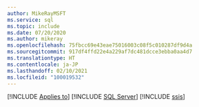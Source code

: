 ```yaml
---
author: MikeRayMSFT
ms.service: sql
ms.topic: include
ms.date: 07/20/2020
ms.author: mikeray
ms.openlocfilehash: 75fbcc69e43eae75016003c08f5c010287df9d4a
ms.sourcegitcommit: 917df4ffd22e4a229af7dc481dcce3ebba0aa4d7
ms.translationtype: HT
ms.contentlocale: ja-JP
ms.lasthandoff: 02/10/2021
ms.locfileid: "100019532"
---
```

[!INCLUDE [Applies to](../../includes/applies-md.md)] [!INCLUDE [SQL Server](_ssnoversion.md)] [!INCLUDE [ssis](_ssis.md)]